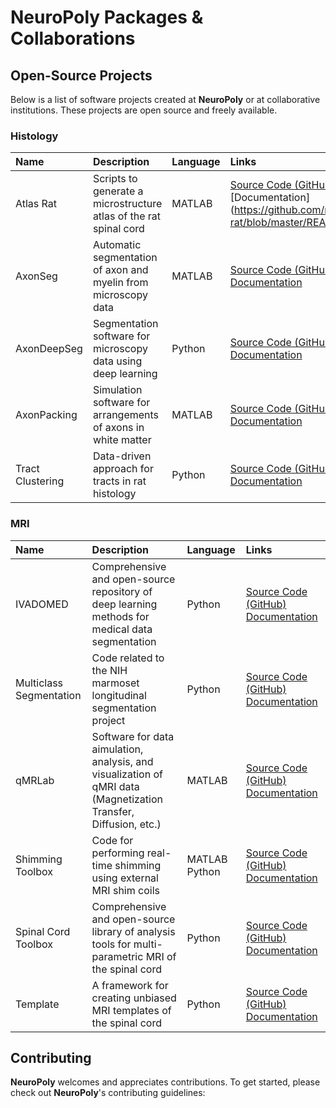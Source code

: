 # NeuroPoly Packages & Collaborations

## Open-Source Projects

Below is a list of software projects created at **NeuroPoly** or at collaborative institutions. These projects are open source and freely available.

### Histology

| Name | Description | Language | Links |
| :--- | :--- | :--- | :--- |
| Atlas Rat | Scripts to generate a microstructure atlas of the rat spinal cord | MATLAB | [Source Code \(GitHub\)](https://github.com/neuropoly/atlas-rat) [Documentation](https://github.com/neuropoly/atlas-rat/blob/master/README.md|Documentation) |
| AxonSeg | Automatic segmentation of axon and myelin from microscopy data | MATLAB | [Source Code \(GitHub\)](https://github.com/neuropoly/axonseg) [Documentation](https://github.com/neuropoly/axonseg/blob/master/README.md) |
| AxonDeepSeg | Segmentation software for microscopy data using deep learning | Python | [Source Code \(GitHub\)](https://github.com/neuropoly/axondeepseg) [Documentation](https://axondeepseg.readthedocs.io/en/latest/) |
| AxonPacking | Simulation software for arrangements of axons in white matter | MATLAB | [Source Code \(GitHub\)](%20https://github.com/neuropoly/axonpacking) [Documentation](https://github.com/neuropoly/axonpacking/blob/master/README.md) |
| Tract Clustering | Data-driven approach for tracts in rat histology | Python | [Source Code \(GitHub\) ](https://github.com/neuropoly/tract-clustering)[Documentation](https://github.com/neuropoly/tract-clustering/blob/master/README.md) |

### MRI

| Name | Description | Language | Links |
| :--- | :--- | :--- | :--- |
|  IVADOMED | Comprehensive and open-source repository of deep learning methods for medical data segmentation | Python | [Source Code \(GitHub\)](https://github.com/ivadomed/ivadomed) [Documentation](https://ivadomed.org/en/latest/) |
| Multiclass Segmentation | Code related to the NIH marmoset longitudinal segmentation project | Python | [Source Code \(GitHub\)](https://github.com/neuropoly/multiclass-segmentation) [Documentation](https://github.com/neuropoly/multiclass-segmentation/blob/master/README.md) |
| qMRLab | Software for data aimulation, analysis, and visualization of qMRI data \(Magnetization Transfer, Diffusion, etc.\) | MATLAB | [Source Code \(GitHub\)](https://github.com/qMRLab/qMRLab) [Documentation](https://qmrlab.readthedocs.io/en/master/) |
| Shimming Toolbox | Code for performing real-time shimming using external MRI shim coils | MATLAB Python | [Source Code \(GitHub\) ](https://github.com/shimming-toolbox)[Documentation](https://shimming-toolbox.org/en/latest/) |
| Spinal Cord Toolbox | Comprehensive and open-source library of analysis tools for multi-parametric MRI of the spinal cord | Python | [Source Code \(GitHub\)](https://github.com/neuropoly/spinalcordtoolbox) [Documentation](https://spinalcordtoolbox.com/en/latest/) |
| Template | A framework for creating unbiased MRI templates of the spinal cord | Python | [Source Code \(GitHub\)](https://github.com/neuropoly/template) [Documentation](https://github.com/neuropoly/template/blob/master/README.md) |

## Contributing

**NeuroPoly** welcomes and appreciates contributions. To get started, please check out **NeuroPoly**'s contributing guidelines:



